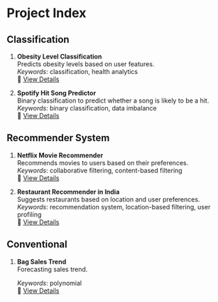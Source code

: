 # Project Index

## Classification
1. **Obesity Level Classification**  
   Predicts obesity levels based on user features.  
   _Keywords_: classification, health analytics  
   🔗 [View Details](classification/obesity_level)

2. **Spotify Hit Song Predictor**  
   Binary classification to predict whether a song is likely to be a hit.  
   _Keywords_: binary classification, data imbalance  
   🔗 [View Details](classification/spotify_hit_songs_binary)

## Recommender System
1. **Netflix Movie Recommender**  
   Recommends movies to users based on their preferences.  
   _Keywords_: collaborative filtering, content-based filtering  
   🔗 [View Details](recommender-system/netflix_movie)

2. **Restaurant Recommender in India**  
   Suggests restaurants based on location and user preferences.  
   _Keywords_: recommendation system, location-based filtering, user profiling  
   🔗 [View Details](recommender-system/restaurants_in_india)

## Conventional
1. **Bag Sales Trend**  
   Forecasting sales trend.

    _Keywords_: polynomial  
   🔗 [View Details](conventional/scientific-computing-sales-trend)

